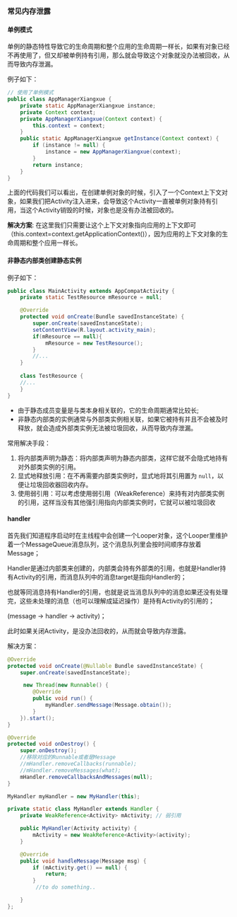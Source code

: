 ### 常见内存泄露

#### 单例模式

单例的静态特性导致它的生命周期和整个应用的生命周期一样长，如果有对象已经不再使用了，但又却被单例持有引用，那么就会导致这个对象就没办法被回收，从而导致内存泄漏。

例子如下：

```java
// 使用了单例模式
public class AppManagerXiangxue {
    private static AppManagerXiangxue instance;
    private Context context;
    private AppManagerXiangxue(Context context) {
        this.context = context;
    }
    public static AppManagerXiangxue getInstance(Context context) {
        if (instance != null) {
            instance = new AppManagerXiangxue(context);
        }
        return instance;
    }
}
```

上面的代码我们可以看出，在创建单例对象的时候，引入了一个Context上下文对象，如果我们把Activity注入进来，会导致这个Activity一直被单例对象持有引用，当这个Activity销毁的时候，对象也是没有办法被回收的。

**解决方案**:  在这里我们只需要让这个上下文对象指向应用的上下文即可（this.context=context.getApplicationContext()），因为应用的上下文对象的生命周期和整个应用一样长。



#### 非静态内部类创建静态实例

例子如下：

```java
public class MainActivity extends AppCompatActivity {
    private static TestResource mResource = null;

    @Override
    protected void onCreate(Bundle savedInstanceState) {
        super.onCreate(savedInstanceState);
        setContentView(R.layout.activity_main);
        if(mResource == null){
            mResource = new TestResource();
        }
        //...
    }
   
    class TestResource {
    //...
    }
}
```

- 由于静态成员变量是与类本身相关联的，它的生命周期通常比较长;
- 非静态内部类的实例通常与外部类实例相关联，如果它被持有并且不会被及时释放，就会造成外部类实例无法被垃圾回收，从而导致内存泄漏。

常用解决手段：

1. 将内部类声明为静态：将内部类声明为静态内部类，这样它就不会隐式地持有对外部类实例的引用。
2. 显式地释放引用：在不再需要内部类实例时，显式地将其引用置为 `null`，以便让垃圾回收器回收内存。
3. 使用弱引用：可以考虑使用弱引用（WeakReference）来持有对内部类实例的引用，这样当没有其他强引用指向内部类实例时，它就可以被垃圾回收



#### handler

首先我们知道程序启动时在主线程中会创建一个Looper对象，这个Looper里维护着一个MessageQueue消息队列，这个消息队列里会按时间顺序存放着Message；

Handler是通过内部类来创建的，内部类会持有外部类的引用，也就是Handler持有Activity的引用，而消息队列中的消息target是指向Handler的；

也就等同消息持有Handler的引用，也就是说当消息队列中的消息如果还没有处理完，这些未处理的消息（也可以理解成延迟操作）是持有Activity的引用的；

(message -> handler -> activity)；

此时如果关闭Activity，是没办法回收的，从而就会导致内存泄露。

解决方案：

```java
@Override
protected void onCreate(@Nullable Bundle savedInstanceState) {
    super.onCreate(savedInstanceState);

     new Thread(new Runnable() {
        @Override
        public void run() {
            myHandler.sendMessage(Message.obtain());
        }
    }).start();
}

@Override
protected void onDestroy() {
    super.onDestroy();
    //移除对应的Runnable或者是Message
    //mHandler.removeCallbacks(runnable);
    //mHandler.removeMessages(what);
    mHandler.removeCallbacksAndMessages(null);
}

MyHandler myHandler = new MyHandler(this);

private static class MyHandler extends Handler {
    private WeakReference<Activity> mActivity; // 弱引用

    public MyHandler(Activity activity) {
        mActivity = new WeakReference<Activity>(activity);
    }

    @Override
    public void handleMessage(Message msg) {
        if (mActivity.get() == null) {
            return;
        }
         //to do something..

    }
};
```

